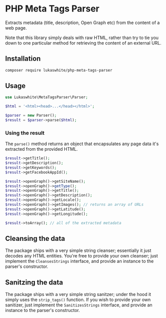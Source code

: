 # PHP Meta Tags Parser

Extracts metadata (title, description, Open Graph etc) from the content of a web page.

Note that this library simply deals with raw HTML, rather than try to tie you down to one particular method for retrieving the content of an external URL.

## Installation

```bash
composer require lukaswhite/php-meta-tags-parser
```  

## Usage

```php
use Lukaswhite\MetaTagsParser\Parser;

$html = '<html><head>...</head></html>';

$parser = new Parser();
$result = $parser->parse($html);
```

### Using the result

The `parse()` method returns an object that encapsulates any page data it's extracted from the provided HTML.

```php
$result->getTitle();
$result->getDescription();
$result->getKeywords();
$result->getFacebookAppId();

$result->openGraph()->getSiteName();
$result->openGraph()->getType();
$result->openGraph()->getTitle();
$result->openGraph()->getDescription();
$result->openGraph()->getLocale();
$result->openGraph()->getImages(); // returns an array of URLs
$result->openGraph()->getLatitude();
$result->openGraph()->getLongitude();

$result->toArray(); // all of the extracted metadata
```

## Cleansing the data

The package ships with a very simple string cleanser; essentially it just decodes any HTML entities. You're free to provide your own cleanser; just implement the `CleansesStrings` interface, and provide an instance to the parser's constructor.

## Sanitzing the data

The package ships with a very simple string sanitzer; under the hood it simply uses the `strip_tags()` function. If you wish to provide your own sanitizer, just implement the `SanitizesStrings` interface, and provide an instance to the parser's constructor.
